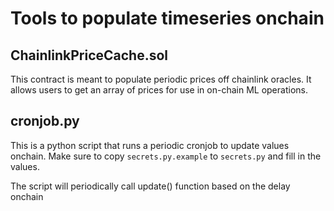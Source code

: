 # Tools to populate timeseries onchain

## ChainlinkPriceCache.sol

This contract is meant to populate periodic prices off chainlink oracles. It allows users to get an array of prices for use in on-chain ML operations.

## cronjob.py

This is a python script that runs a periodic cronjob to update values onchain. Make sure to copy `secrets.py.example` to `secrets.py` and fill in the values.

The script will periodically call update() function based on the delay onchain
